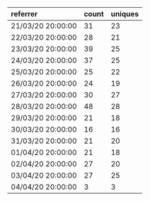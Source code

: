 | referrer          | count | uniques |
| :---------------- | :---- | :------ |
| 21/03/20 20:00:00 | 31    | 23      |
| 22/03/20 20:00:00 | 28    | 21      |
| 23/03/20 20:00:00 | 39    | 25      |
| 24/03/20 20:00:00 | 37    | 25      |
| 25/03/20 20:00:00 | 25    | 22      |
| 26/03/20 20:00:00 | 24    | 19      |
| 27/03/20 20:00:00 | 30    | 27      |
| 28/03/20 20:00:00 | 48    | 28      |
| 29/03/20 20:00:00 | 21    | 18      |
| 30/03/20 20:00:00 | 16    | 16      |
| 31/03/20 20:00:00 | 21    | 20      |
| 01/04/20 20:00:00 | 21    | 18      |
| 02/04/20 20:00:00 | 27    | 20      |
| 03/04/20 20:00:00 | 27    | 25      |
| 04/04/20 20:00:00 | 3     | 3       |